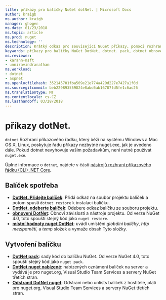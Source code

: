 ```yaml
---
title: příkazy pro balíčky NuGet dotNet. | Microsoft Docs
author: kraigb
ms.author: kraigb
manager: ghogen
ms.date: 01/23/2018
ms.topic: article
ms.prod: nuget
ms.technology: ''
description: Krátký odkaz pro související NuGet příkazy, pomocí rozhraní příkazového řádku dotnet.
keywords: příkazy pro balíčky NuGet DotNet, dotnet. pack, dotnet obnovení, dotnet nuget místní hodnoty –, dotnet nuget nabízené, odstranění nuget dotnet.
ms.reviewer:
- karann-msft
- unniravindranathan
ms.workload:
- dotnet
- aspnet
ms.openlocfilehash: 352145701fba509e21e774a429d227e7427a1f0d
ms.sourcegitcommit: beb229893559824e8abd6ab16707fd5fe1c6ac26
ms.translationtype: MT
ms.contentlocale: cs-CZ
ms.lasthandoff: 03/28/2018
---
```

# <a name="dotnet-commands"></a>příkazy dotNet.

`dotnet` Rozhraní příkazového řádku, který běží na systému Windows a Mac OS X, Linux, poskytuje řadu příkazy nezbytné nuget.exe, jak je uvedeno dále. Pokud dotnet nevyhovuje vašim požadavkům, není nutné používat `nuget.exe`.

Úplné informace o `dotnet`, najdete v části [nástrojů rozhraní příkazového řádku (CLI) .NET Core](/dotnet/core/tools/?tabs=netcore2x).

## <a name="package-consumption"></a>Balíček spotřeba

- [**DotNet. Přidejte balíček**](/dotnet/core/tools/dotnet-add-package): Přidá odkaz na soubor projektu balíček a potom spustí `dotnet restore` k instalaci balíčku.
- [**DotNet. odeberte balíček**](/dotnet/core/tools/dotnet-remove-package): Odebere odkaz balíčku ze souboru projektu.
- [**obnovení DotNet**](/dotnet/core/tools/dotnet-restore?tabs=netcore2x): Obnoví závislosti a nástroje projektu. Od verze NuGet 4.0, toto spouští stejný kód jako `nuget restore`.
- [**místní hodnoty nuget DotNet**](/dotnet/core/tools/dotnet-nuget-locals): uvádí umístění *globální balíčky*, *http mezipaměti*, a *temp* složek a vymaže obsah Tyto složky.

## <a name="package-creation"></a>Vytvoření balíčku

- [**DotNet pack**](/dotnet/core/tools/dotnet-pack?tabs=netcore2x): sady kód do balíčku NuGet. Od verze NuGet 4.0, toto spouští stejný kód jako `nuget pack`.
- [**DotNet nuget nabízené**](/dotnet/core/tools/dotnet-nuget-push): nabízených oznámení balíček na server a vydává je pro nuget.org, Visual Studio Team Services a servery NuGet třetích stran.
- [**Odstranit DotNet nuget**](/dotnet/core/tools/dotnet-nuget-delete): Odstraní nebo unlists balíček z hostitele, platí pro nuget.org, Visual Studio Team Services a servery NuGet třetích stran.
